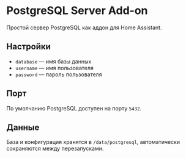 # PostgreSQL Server Add-on

Простой сервер PostgreSQL как аддон для Home Assistant.

## Настройки

- `database` — имя базы данных
- `username` — имя пользователя
- `password` — пароль пользователя

## Порт

По умолчанию PostgreSQL доступен на порту `5432`.

## Данные

База и конфигурация хранятся в `/data/postgresql`, автоматически сохраняются между перезапусками.
